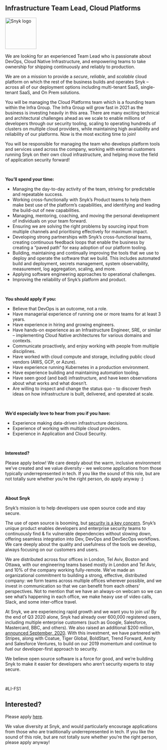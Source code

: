 Infrastructure Team Lead, Cloud Platforms
---

<img src="https://res.cloudinary.com/snyk/image/upload/v1537345894/press-kit/brand/logo-black.png" width="100" alt="Snyk logo" />

<p><span style="font-weight: 400;">We are looking for an experienced Team Lead who is passionate about DevOps, Cloud Native Infrastructure, and empowering teams to take ownership for shipping continuously and reliably to production.</span></p>
<p><span style="font-weight: 400;">We are on a mission to </span><span style="font-weight: 400;">provide a </span><em><span style="font-weight: 400;">secure</span></em><span style="font-weight: 400;">, </span><em><span style="font-weight: 400;">reliable</span></em><span style="font-weight: 400;">, and </span><em><span style="font-weight: 400;">scalable</span></em><span style="font-weight: 400;"> cloud platform on which the rest of the business builds and operates Snyk – across all of our deployment options including multi-tenant SaaS, single-tenant SaaS, and On Prem solutions.</span></p>
<p><span style="font-weight: 400;">You will be managing the Cloud Platforms team which is a founding team within the Infra Group. The Infra Group will grow fast in 2021 as the business is investing heavily in this area. There are many exciting technical and architectural challenges ahead as we scale to enable millions of developers through our security tooling, scaling to operating hundreds of clusters on multiple cloud providers, while maintaining high availability and reliability of our platforms. Now is the most exciting time to join!</span></p>
<p><span style="font-weight: 400;">You will be responsible for managing the team who develops platform tools and services used across the company, working with external customers running Snyk on their own cloud infrastructure, and helping move the field of application security forward!</span></p>
<p>&nbsp;</p>
<p><strong>You’ll spend your time:</strong></p>
<ul>
<li style="font-weight: 400;"><span style="font-weight: 400;">Managing the day-to-day activity of the team, striving for predictable and repeatable success.</span></li>
<li style="font-weight: 400;"><span style="font-weight: 400;">Working cross-functionally with Snyk’s Product teams to help them make best use of the platform’s capabilities, and identifying and leading the build-out of new capabilities.</span></li>
<li style="font-weight: 400;"><span style="font-weight: 400;">Managing, mentoring, coaching, and moving the personal development of individuals on your team forward.</span></li>
<li style="font-weight: 400;"><span style="font-weight: 400;">Ensuring we are solving the right problems by sourcing input from multiple channels and prioritising effectively for maximum impact.</span></li>
<li style="font-weight: 400;"><span style="font-weight: 400;">Developing strong partnerships with Snyk’s cross-functional teams, creating continuous feedback loops that enable the business by creating a “paved path” for easy adoption of our platform tooling.</span></li>
<li style="font-weight: 400;"><span style="font-weight: 400;">Building, maintaining and continually improving the tools that we use to deploy and operate the software that we build. This includes automated build and deployment, secrets management, system observability, measurement, log aggregation, scaling, and more.</span></li>
<li style="font-weight: 400;"><span style="font-weight: 400;">Applying software engineering approaches to operational challenges.</span></li>
<li style="font-weight: 400;"><span style="font-weight: 400;">Improving the reliability of Snyk’s platform and product.</span></li>
</ul>
<p>&nbsp;</p>
<p><strong>You should apply if you:</strong></p>
<ul>
<li style="font-weight: 400;"><span style="font-weight: 400;">Believe that DevOps is an outcome, not a role.</span></li>
<li style="font-weight: 400;"><span style="font-weight: 400;">Have managerial experience of running one or more teams for at least 3 years.</span></li>
<li style="font-weight: 400;"><span style="font-weight: 400;">Have experience in hiring and growing engineers.</span></li>
<li style="font-weight: 400;"><span style="font-weight: 400;">Have hands-on experience as an Infrastructure Engineer, SRE, or similar – implementing Cloud Native architectures for various domains and contexts.</span></li>
<li style="font-weight: 400;"><span style="font-weight: 400;">Communicate proactively, and enjoy working with people from multiple disciplines.</span></li>
<li style="font-weight: 400;"><span style="font-weight: 400;">Have worked with cloud compute and storage, including public cloud vendors (AWS, GCP, or Azure).</span></li>
<li style="font-weight: 400;"><span style="font-weight: 400;">Have experience running Kubernetes in a production environment.</span></li>
<li style="font-weight: 400;"><span style="font-weight: 400;">Have experience building and maintaining automation tooling.</span></li>
<li style="font-weight: 400;"><span style="font-weight: 400;">Have seen good (and bad) infrastructure, and have keen observations about what works and what doesn’t.</span></li>
<li style="font-weight: 400;"><span style="font-weight: 400;">Are willing to inspect and change the status quo – to discover fresh ideas on how infrastructure is built, delivered, and operated at scale.</span></li>
</ul>
<p>&nbsp;</p>
<p><strong>We’d especially love to hear from you if you have:</strong></p>
<ul>
<li style="font-weight: 400;"><span style="font-weight: 400;">Experience making data-driven infrastructure decisions.</span></li>
<li style="font-weight: 400;"><span style="font-weight: 400;">Experience of working with multiple cloud providers.</span></li>
<li style="font-weight: 400;"><span style="font-weight: 400;">Experience in Application and Cloud Security.</span></li>
</ul>
<p>&nbsp;</p>
<p><strong>Interested?</strong></p>
<p><span style="font-weight: 400;">Please apply below! We care deeply about the warm, inclusive environment we’ve created and we value diversity - we welcome applications from those typically underrepresented in tech. If you like the sound of this role, but are not totally sure whether you’re the right person, do apply anyway :)</span></p>
<p>&nbsp;</p>
<p><strong>About Snyk</strong></p>
<p><span style="font-weight: 400;">Snyk’s mission is to help developers use open source code and stay secure.&nbsp;</span></p>
<p><span style="font-weight: 400;">The use of open source is booming, but </span><a href="https://snyk.io/blog/devsecops-insights-2020/"><span style="font-weight: 400;">security is a key concern</span></a><span style="font-weight: 400;">. Snyk’s unique product enables developers and enterprise security teams to continuously find &amp; fix vulnerable dependencies without slowing down, offering seamless integration into Dev, DevOps and DevSecOps workflows. We care deeply about the quality and usefulness of the tools we develop, always focusing on our customers and users.&nbsp;</span></p>
<p><span style="font-weight: 400;">We are distributed across four offices in London, Tel Aviv, Boston and Ottawa, with our engineering teams based mostly in London and Tel Aviv, and 10% of the company working fully-remote. We’ve made an organizational commitment to building a strong, effective, distributed company: we form teams across multiple offices wherever possible, and we invest in communication so that we can benefit from each others’ perspectives. Not to mention that we have an always-on webcam so we can see what’s happening in each office, we make heavy use of video calls, Slack, and some inter-office travel.</span></p>
<p><span style="font-weight: 400;">At Snyk, we are experiencing rapid growth and we want you to join us! By the end of Q3 2020 alone, Snyk had already over 600,000 registered users, including multiple enterprise customers (such as Google, Salesforce, Mastercard, BBC, and others). We also raised an additional $200 million, </span><a href="https://snyk.io/blog/snyk-closes-200m-to-modernize-security-industry/"><span style="font-weight: 400;">announced September, 2020</span></a><span style="font-weight: 400;">. With this investment, we have partnered with Stripes, along with Coatue, Tiger Global, BoldStart, Trend Forward, Amity and Salesforce Ventures, to build on our 2019 momentum and continue to fuel our developer-first approach to security.&nbsp;</span></p>
<p><span style="font-weight: 400;">We believe open source software is a force for good, and we’re building Snyk to make it easier for developers who aren’t security experts to stay secure.</span></p>
<p>&nbsp;</p>
<p><span style="font-weight: 400;">#LI-FS1</span></p>

Interested?
---

Please apply [here](https://boards.greenhouse.io/snyk/jobs/4915638002#app).

We value diversity at Snyk, and would particularly encourage applications from those who are traditionally underrepresented in tech.
If you like the sound of this role, but are not totally sure whether you’re the right person, please apply anyway!
